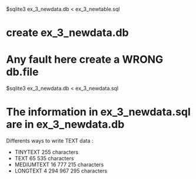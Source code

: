 $sqlite3 ex_3_newdata.db < ex_3_newtable.sql
# create ex_3_newdata.db
# Any fault here create a WRONG db.file

$sqlite3 ex_3_newdata.db < ex_3_newdata.sql
# The information in ex_3_newdata.sql are in ex_3_newdata.db

Differents ways to write TEXT data :
- TINYTEXT 255 characters
- TEXT 65 535 characters
- MEDIUMTEXT 16 777 215 characters
- LONGTEXT 4 294 967 295 characters
